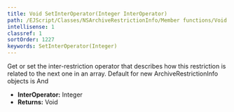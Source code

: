 ```yaml
---
title: Void SetInterOperator(Integer InterOperator)
path: /EJScript/Classes/NSArchiveRestrictionInfo/Member functions/Void SetInterOperator(Integer p_0)
intellisense: 1
classref: 1
sortOrder: 1227
keywords: SetInterOperator(Integer)
---
```



Get or set the inter-restriction operator that describes how this restriction is related to the next one in an array. Default for new ArchiveRestrictionInfo objects is And



* **InterOperator:** Integer
* **Returns:** Void


